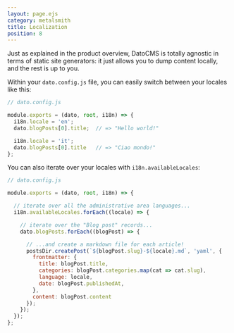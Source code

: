 ```yaml
---
layout: page.ejs
category: metalsmith
title: Localization
position: 8
---
```


Just as explained in the product overview, DatoCMS is totally agnostic in terms of static site generators: it just allows you to dump content locally, and the rest is up to you.

Within your `dato.config.js` file, you can easily switch between your locales like this:

```javascript
// dato.config.js

module.exports = (dato, root, i18n) => {
  i18n.locale = 'en';
  dato.blogPosts[0].title;  // => "Hello world!"

  i18n.locale = 'it';
  dato.blogPosts[0].title   // => "Ciao mondo!"
};
```

You can also iterate over your locales with `i18n.availableLocales`:

```javascript
// dato.config.js

module.exports = (dato, root, i18n) => {

  // iterate over all the administrative area languages...
  i18n.availableLocales.forEach((locale) => {

    // iterate over the "Blog post" records...
    dato.blogPosts.forEach((blogPost) => {

      // ...and create a markdown file for each article!
      postsDir.createPost(`${blogPost.slug}-${locale}.md`, 'yaml', {
        frontmatter: {
          title: blogPost.title,
          categories: blogPost.categories.map(cat => cat.slug),
          language: locale,
          date: blogPost.publishedAt,
        },
        content: blogPost.content
      });
    });
  });
};
```
